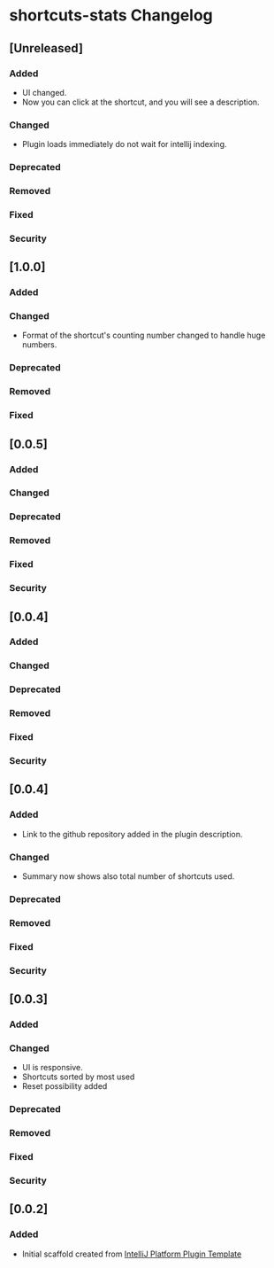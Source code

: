 <!-- Keep a Changelog guide -> https://keepachangelog.com -->

# shortcuts-stats Changelog

## [Unreleased]
### Added
- UI changed.
- Now you can click at the shortcut, and you will see a description.

### Changed
- Plugin loads immediately do not wait for intellij indexing.

### Deprecated

### Removed

### Fixed

### Security

## [1.0.0]
### Added

### Changed
- Format of the shortcut's counting number changed to handle huge numbers.
### Deprecated

### Removed

### Fixed
## [0.0.5]
### Added

### Changed

### Deprecated

### Removed

### Fixed

### Security
## [0.0.4]
### Added

### Changed

### Deprecated

### Removed

### Fixed

### Security
## [0.0.4]
### Added
- Link to the github repository added in the plugin description.
### Changed
- Summary now shows also total number of shortcuts used.
### Deprecated

### Removed

### Fixed

### Security
## [0.0.3]
### Added

### Changed
- UI is responsive.
- Shortcuts sorted by most used
- Reset possibility added
### Deprecated

### Removed

### Fixed

### Security
## [0.0.2]
### Added
- Initial scaffold created from [IntelliJ Platform Plugin Template](https://github.com/JetBrains/intellij-platform-plugin-template)

